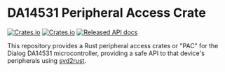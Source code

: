 # DA14531 Peripheral Access Crate

[![Crates.io](https://img.shields.io/crates/d/da14531.svg)](https://crates.io/crates/da14531)
[![Crates.io](https://img.shields.io/crates/v/da14531.svg)](https://crates.io/crates/da14531)
[![Released API docs](https://docs.rs/da14531/badge.svg)](https://docs.rs/da14531)

This repository provides a Rust peripheral access crates or "PAC" for the Dialog DA14531
microcontroller, providing a safe API to that device's peripherals using
[svd2rust].

[svd2rust]: https://github.com/rust-embedded/svd2rust
